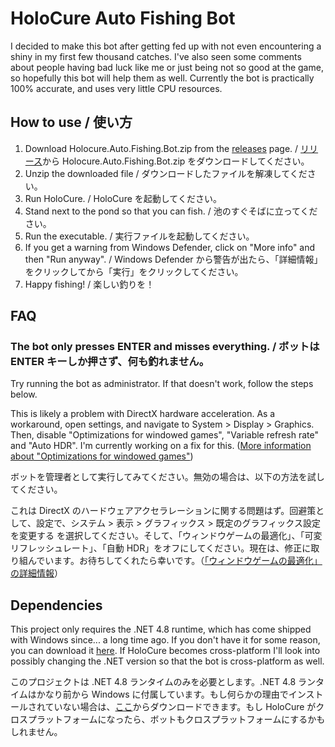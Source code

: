 # HoloCure Auto Fishing Bot

I decided to make this bot after getting fed up with not even encountering a shiny in my first few thousand catches.
I've also seen some comments about people having bad luck like me or just being not so good at the game, so hopefully this bot will help them as well.
Currently the bot is practically 100% accurate, and uses very little CPU resources.

## How to use / 使い方

1. Download Holocure.Auto.Fishing.Bot.zip from the [releases](https://github.com/Zemogus/Holocure-Auto-Fishing-Bot/releases/latest) page. / [リリース](https://github.com/Zemogus/Holocure-Auto-Fishing-Bot/releases/latest)から Holocure.Auto.Fishing.Bot.zip をダウンロードしてください。
2. Unzip the downloaded file / ダウンロードしたファイルを解凍してください。
3. Run HoloCure. / HoloCure を起動してください。
4. Stand next to the pond so that you can fish. / 池のすぐそばに立ってください。
5. Run the executable. / 実行ファイルを起動してください。
6. If you get a warning from Windows Defender, click on "More info" and then "Run anyway". / Windows Defender から警告が出たら、「詳細情報」をクリックしてから「実行」をクリックしてください。
7. Happy fishing! / 楽しい釣りを！

## FAQ

### The bot only presses ENTER and misses everything. / ボットは ENTER キーしか押さず、何も釣れません。

Try running the bot as administrator. If that doesn't work, follow the steps below.

This is likely a problem with DirectX hardware acceleration. As a workaround, open settings, and navigate to System > Display > Graphics. Then, disable "Optimizations for windowed games", "Variable refresh rate" and "Auto HDR". I'm currently working on a fix for this. ([More information about "Optimizations for windowed games"](https://support.microsoft.com/en-us/windows/optimizations-for-windowed-games-in-windows-11-3f006843-2c7e-4ed0-9a5e-f9389e535952))

ボットを管理者として実行してみてください。無効の場合は、以下の方法を試してください。

これは DirectX のハードウェアアクセラレーションに関する問題はず。回避策として、設定で、システム > 表示 > グラフィックス > 既定のグラフィックス設定を変更する を選択してください。そして、「ウィンドウゲームの最適化」、「可変リフレッシュレート」、「自動 HDR」をオフにしてください。現在は、修正に取り組んでいます。お待ちしてくれたら幸いです。（[「ウィンドウゲームの最適化」の詳細情報](https://support.microsoft.com/ja-jp/windows/windows-11でのウィンドウ-ゲームの最適化-3f006843-2c7e-4ed0-9a5e-f9389e535952)）

## Dependencies

This project only requires the .NET 4.8 runtime, which has come shipped with Windows since... a long time ago. If you don't have it for some reason, you can download it [here](https://dotnet.microsoft.com/en-us/download/dotnet-framework/thank-you/net48-web-installer). If HoloCure becomes cross-platform I'll look into possibly changing the .NET version so that the bot is cross-platform as well.

このプロジェクトは .NET 4.8 ランタイムのみを必要とします。.NET 4.8 ランタイムはかなり前から Windows に付属しています。もし何らかの理由でインストールされていない場合は、[ここ](https://dotnet.microsoft.com/en-us/download/dotnet-framework/thank-you/net48-web-installer)からダウンロードできます。もし HoloCure がクロスプラットフォームになったら、ボットもクロスプラットフォームにするかもしれません。
